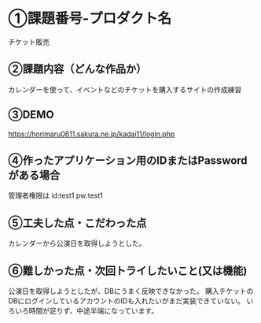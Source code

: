 # ①課題番号-プロダクト名
チケット販売

## ②課題内容（どんな作品か）

カレンダーを使って、イベントなどのチケットを購入するサイトの作成練習


## ③DEMO

https://horimaru0611.sakura.ne.jp/kadai11/login.php

## ④作ったアプリケーション用のIDまたはPasswordがある場合



管理者権限は
id:test1 pw:test1

## ⑤工夫した点・こだわった点
カレンダーから公演日を取得しようとした。




## ⑥難しかった点・次回トライしたいこと(又は機能)
公演日を取得しようとしたが、DBにうまく反映できなかった。
購入チケットのDBにログインしているアカウントのIDも入れたいがまだ実装できていない。
いろいろ時間が足りず、中途半端になっています。




